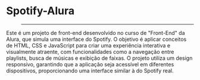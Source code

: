 # Spotify-Alura

>-------------------------------------------------------

Este é um projeto de front-end desenvolvido no curso de "Front-End" da Alura, que simula uma interface do Spotify. O objetivo é aplicar conceitos de HTML, CSS e JavaScript para criar uma experiência interativa e visualmente atraente, com funcionalidades como a navegação entre playlists, busca de músicas e exibição de faixas. O projeto utiliza um design responsivo, garantindo que a aplicação seja acessível em diferentes dispositivos, proporcionando uma interface similar à do Spotify real.

